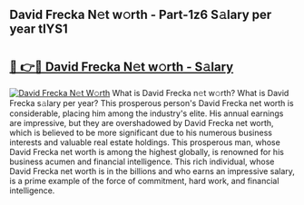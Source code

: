 ## David Frecka N𝚎t w𝚘rth - Part-1z6 S𝚊lary per year tIYS1

# <h2><a href="http://gc2ib9v.nevu.top/?p=David+Frecka">🔗 👉🔴 David Frecka N𝚎t w𝚘rth - S𝚊lary</a></h2>

[![David Frecka N𝚎t W𝚘rth](https://i.imgur.com/Oavwk0R.jpeg)](http://gc2ib9v.nevu.top/?p=David+Frecka)
What is David Frecka n𝚎t w𝚘rth? What is David Frecka s𝚊lary per year?
This prosperous person's David Frecka net worth is considerable, placing him among the industry's elite. His annual earnings are impressive, but they are overshadowed by David Frecka net worth, which is believed to be more significant due to his numerous business interests and valuable real estate holdings. This prosperous man, whose David Frecka net worth is among the highest globally, is renowned for his business acumen and financial intelligence. This rich individual, whose David Frecka net worth is in the billions and who earns an impressive salary, is a prime example of the force of commitment, hard work, and financial intelligence.
